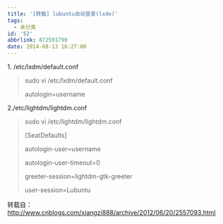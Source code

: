 ```yaml
---
title: '[转载] lubuntu自动登录(lxde)'
tags:
  - 未分类
id: '52'
abbrlink: 872591790
date: 2014-08-13 16:27:00
---
```


1\. /etc/lxdm/default.conf

> sudo vi /etc/lxdm/default.conf
> 
> autologin=username

  

2./etc/lightdm/lightdm.conf

> sudo vi /etc/lightdm/lightdm.conf 
> 
> \[SeatDefaults\]
> 
> autologin-user=username
> 
> autologin-user-timeout=0
> 
> greeter-session=lightdm-gtk-greeter
> 
> user-session=Lubuntu
> 
>   

转载自：http://www.cnblogs.com/xiangzi888/archive/2012/06/20/2557093.html